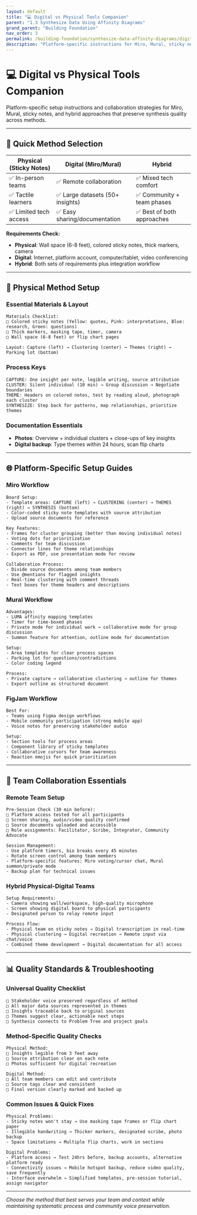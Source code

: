 ```yaml
---
layout: default
title: "💻 Digital vs Physical Tools Companion"
parent: "1.3 Synthesize Data Using Affinity Diagrams"
grand_parent: "Building Foundation"
nav_order: 3
permalink: /building-foundation/synthesize-data-affinity-diagrams/digital-tools-companion/
description: "Platform-specific instructions for Miro, Mural, sticky notes, and hybrid approaches with team collaboration tips"
---
```


# 💻 Digital vs Physical Tools Companion

Platform-specific setup instructions and collaboration strategies for Miro, Mural, sticky notes, and hybrid approaches that preserve synthesis quality across methods.

---

## 🎯 Quick Method Selection

| **Physical (Sticky Notes)** | **Digital (Miro/Mural)** | **Hybrid** |
|---|---|---|
| ✅ In-person teams | ✅ Remote collaboration | ✅ Mixed tech comfort |
| ✅ Tactile learners | ✅ Large datasets (50+ insights) | ✅ Community + team phases |
| ✅ Limited tech access | ✅ Easy sharing/documentation | ✅ Best of both approaches |

**Requirements Check:**
- **Physical**: Wall space (6-8 feet), colored sticky notes, thick markers, camera
- **Digital**: Internet, platform account, computer/tablet, video conferencing
- **Hybrid**: Both sets of requirements plus integration workflow

---

## 📝 Physical Method Setup

### Essential Materials & Layout
```
Materials Checklist:
□ Colored sticky notes (Yellow: quotes, Pink: interpretations, Blue: research, Green: questions)
□ Thick markers, masking tape, timer, camera
□ Wall space (6-8 feet) or flip chart pages

Layout: Capture (left) → Clustering (center) → Themes (right) → Parking lot (bottom)
```

### Process Keys
```
CAPTURE: One insight per note, legible writing, source attribution
CLUSTER: Silent individual (10 min) → Group discussion → Negotiate boundaries
THEME: Headers on colored notes, test by reading aloud, photograph each cluster
SYNTHESIZE: Step back for patterns, map relationships, prioritize themes
```

### Documentation Essentials
- **Photos**: Overview + individual clusters + close-ups of key insights
- **Digital backup**: Type themes within 24 hours, scan flip charts

---

## 🌐 Platform-Specific Setup Guides

### Miro Workflow
```
Board Setup:
- Template areas: CAPTURE (left) → CLUSTERING (center) → THEMES (right) → SYNTHESIS (bottom)
- Color-coded sticky note templates with source attribution
- Upload source documents for reference

Key Features:
- Frames for cluster grouping (better than moving individual notes)
- Voting dots for prioritization
- Comments for team discussion
- Connector lines for theme relationships
- Export as PDF, use presentation mode for review

Collaboration Process:
- Divide source documents among team members
- Use @mentions for flagged insights
- Real-time clustering with comment threads
- Text boxes for theme headers and descriptions
```

### Mural Workflow
```
Advantages:
- LUMA affinity mapping templates
- Timer for time-boxed phases
- Private mode for individual work → collaborative mode for group discussion
- Summon feature for attention, outline mode for documentation

Setup:
- Area templates for clear process spaces
- Parking lot for questions/contradictions
- Color coding legend

Process:
- Private capture → collaborative clustering → outline for themes
- Export outline as structured document
```

### FigJam Workflow
```
Best For:
- Teams using Figma design workflows
- Mobile community participation (strong mobile app)
- Voice notes for preserving stakeholder audio

Setup:
- Section tools for process areas
- Component library of sticky templates
- Collaborative cursors for team awareness
- Reaction emojis for quick prioritization
```

---

## 🤝 Team Collaboration Essentials

### Remote Team Setup
```
Pre-Session Check (30 min before):
□ Platform access tested for all participants
□ Screen sharing, audio/video quality confirmed
□ Source documents uploaded and accessible
□ Role assignments: Facilitator, Scribe, Integrator, Community Advocate

Session Management:
- Use platform timers, bio breaks every 45 minutes
- Rotate screen control among team members
- Platform-specific features: Miro voting/cursor chat, Mural summon/private mode
- Backup plan for technical issues
```

### Hybrid Physical-Digital Teams
```
Setup Requirements:
- Camera showing wall/workspace, high-quality microphone
- Screen showing digital board to physical participants
- Designated person to relay remote input

Process Flow:
- Physical team on sticky notes → Digital transcription in real-time
- Physical clustering → Digital recreation → Remote input via chat/voice
- Combined theme development → Digital documentation for all access
```

---

## 📊 Quality Standards & Troubleshooting

### Universal Quality Checklist
```
□ Stakeholder voice preserved regardless of method
□ All major data sources represented in themes
□ Insights traceable back to original sources
□ Themes suggest clear, actionable next steps
□ Synthesis connects to Problem Tree and project goals
```

### Method-Specific Quality Checks
```
Physical Method:
□ Insights legible from 3 feet away
□ Source attribution clear on each note
□ Photos sufficient for digital recreation

Digital Method:
□ All team members can edit and contribute
□ Source tags clear and consistent
□ Final version clearly marked and backed up
```

### Common Issues & Quick Fixes
```
Physical Problems:
- Sticky notes won't stay → Use masking tape frames or flip chart paper
- Illegible handwriting → Thicker markers, designated scribe, photo backup
- Space limitations → Multiple flip charts, work in sections

Digital Problems:
- Platform access → Test 24hrs before, backup accounts, alternative platform ready
- Connectivity issues → Mobile hotspot backup, reduce video quality, save frequently
- Interface overwhelm → Simplified templates, pre-session tutorial, assign navigator
```

---

*Choose the method that best serves your team and context while maintaining systematic process and community voice preservation.*